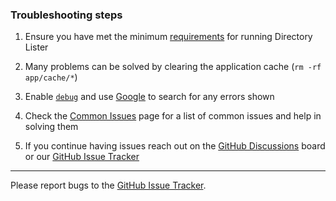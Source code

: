 ### Troubleshooting steps

  1. Ensure you have met the minimum [requirements](https://github.com/DirectoryLister/DirectoryLister/wiki/Installation#requirements) for running Directory Lister

  2. Many problems can be solved by clearing the application cache (`rm -rf app/cache/*`)

  3. Enable [`debug`](https://github.com/DirectoryLister/DirectoryLister/wiki/Config-Reference#debug) and use [Google](https://www.google.com) to search for any errors shown

  4. Check the [Common Issues](https://github.com/DirectoryLister/DirectoryLister/wiki/Common-Issues) page for a list of common issues and help in solving them

  5. If you continue having issues reach out on the [GitHub Discussions](https://github.com/DirectoryLister/DirectoryLister/discussions) board or our [GitHub Issue Tracker](https://github.com/DirectoryLister/DirectoryLister/issues)

---

Please report bugs to the [GitHub Issue Tracker](https://github.com/DirectoryLister/DirectoryLister/issues).
